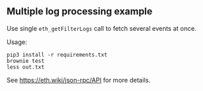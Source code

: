 Multiple log processing example
-------------------------------

Use single `eth_getFilterLogs` call to fetch several events at once.

Usage:

    pip3 install -r requirements.txt
    brownie test
    less out.txt

See https://eth.wiki/json-rpc/API for more details.
